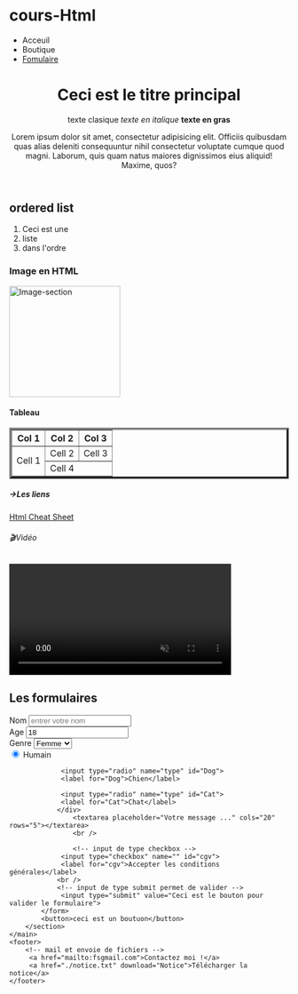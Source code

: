 # cours-Html
<!DOCTYPE html>
<html lang="fr">
<head>
    <meta charset="UTF-8">
    <meta name="viewport" content="width=device-width, initial-scale=1.0">
    <!-- titre de la page -->
    <title>Cours HTML de zéro</title>
    <!-- incone de l'onglet -->
     <link rel="shortcut icon" href="./logo_head.png">
</head>
<body>
    <nav>
        <!-- ul= Unordered List -->
        <ul>
            <li>Acceuil</li>
            <li>Boutique</li>
            <li>
                <a href="#from" >Fomulaire</a>
            </li>
        </ul>
    </nav>
    <header>
        <!-- un seul h1 par page -->
        <h1>Ceci est le titre principal</h1>
        <p> texte clasique <em>texte en italique</em> <strong>texte en gras</strong></p>
        <p>Lorem ipsum dolor sit amet, consectetur adipisicing elit. Officiis quibusdam quas alias deleniti consequuntur nihil consectetur voluptate cumque quod magni. Laborum, quis quam natus maiores dignissimos eius aliquid! Maxime, quos?</p>
    </header>
    <main>
        <section>
            <h2>ordered list</h2>
            <ol>
                <li>Ceci est une</li>
                <li>liste</li>
                <li>dans l'ordre</li>
            </ol>
        </section>
        <h3>Image en HTML</h3>
       <img src="./italy.png" height="200" alt="Image-section">
       <!-- l'alt de l'image est pour l'accessibilité -->
        <div>
            <h4>Tableau</h4>
            <table border="4" cellpadding="10 "style="text_align: center">
                <!-- thead est pour lentete du tableau -->
                 <thead>
                    <tr>
                        <th>Col 1</th>
                        <th>Col 2</th>
                        <th>Col 3</th>
                    </tr>
                 </thead>
                 <tbody>
                    <tr>
                        <td rowspan="2">Cell 1</td>
                        <td>Cell 2 </td>
                        <td>Cell 3</td>
                    </tr>
                    <tr>
                        <td colspan="2">Cell 4</td> 
                    </tr>
                 </tbody>
            </table>
        </div>
        <div>
            <h5><span>&#8594;</span>Les liens</h5>
            <!-- blank permet de crée un nouvel ongler -->
            <a href="https://htmlcheatsheet.com"target="_blank">Html Cheat Sheet</a>
        </div>
        <div>
            <h6><i>&#127916;</i>Vidéo</h6>
            <video src="./video.mp4"height="200" autoplay muted loop ></video>
        </div>
        <section id="form">
            <h2>Les formulaires</h2>
            <!-- "action" ou vont les données une fois qu'on à saisie le Formulaire -->
            <form action="">
                <!-- "for" et "id" permettent de lier le label à input -->
                <label for="">Nom</label> 
                <input type="text"id="name" placeholder="entrer votre nom">
                <br/>
                <label for="">Age</label>
                <input type="number" id="Age" value="18"/>
                <br/>
                <label for="gender">Genre</label>
                <select  id="gender">
                   <option value="Homme">Homme</option>
                   <option  selected="selected" value="Femme">Femme</option>
                   <option value="Autre">Autre</option>
                </select>
                <div>
                <!-- input de type radio -->
                 <input type="radio" name="type" id="Human"checked/>
                 <label for="human">Humain</label>

                 <input type="radio" name="type" id="Dog">
                 <label for="Dog">Chien</label>

                 <input type="radio" name="type" id="Cat">
                 <label for="Cat">Chat</label>
                </div>
                    <textarea placeholder="Votre message ..." cols="20" rows="5"></textarea>
                    <br />

                    <!-- input de type checkbox -->
                 <input type="checkbox" name="" id="cgv">
                 <label for="cgv">Accepter les conditions générales</label>
                <br />
                <!-- input de type submit permet de valider -->
                 <input type="submit" value="Ceci est le bouton pour valider le formulaire">
            </form>
            <button>ceci est un boutuon</button>
        </section>
    </main>
    <footer>
        <!-- mail et envoie de fichiers -->
         <a href="mailto:fsgmail.com">Contactez moi !</a>
         <a href="./notice.txt" download="Notice">Télécharger la notice</a>
    </footer>

</body>
</html>  
